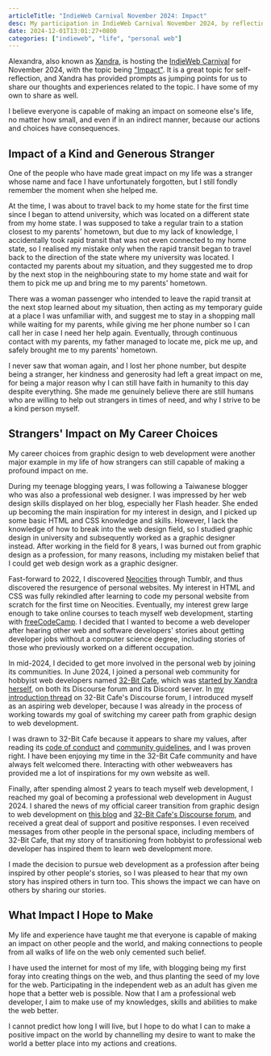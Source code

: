 ```yaml
---
articleTitle: "IndieWeb Carnival November 2024: Impact"
desc: My participation in IndieWeb Carnival November 2024, by reflecting on our capabilities of making an impact on other people and the world.
date: 2024-12-01T13:01:27+0800
categories: ["indieweb", "life", "personal web"]
---
```


Alexandra, also known as [Xandra](https://xandra.cc/), is hosting the [IndieWeb Carnival](https://indieweb.org/IndieWeb_Carnival) for November 2024, with the topic being ["Impact"](https://library.xandra.cc/indieweb-carnival/). It is a great topic for self-reflection, and Xandra has provided prompts as jumping points for us to share our thoughts and experiences related to the topic. I have some of my own to share as well.

I believe everyone is capable of making an impact on someone else's life, no matter how small, and even if in an indirect manner, because our actions and choices have consequences.

## Impact of a Kind and Generous Stranger

One of the people who have made great impact on my life was a stranger whose name and face I have unfortunately forgotten, but I still fondly remember the moment when she helped me.

At the time, I was about to travel back to my home state for the first time since I began to attend university, which was located on a different state from my home state. I was supposed to take a regular train to a station closest to my parents' hometown, but due to my lack of knowledge, I accidentally took rapid transit that was not even connected to my home state, so I realised my mistake only when the rapid transit began to travel back to the direction of the state where my university was located. I contacted my parents about my situation, and they suggested me to drop by the next stop in the neighbouring state to my home state and wait for them to pick me up and bring me to my parents' hometown.

There was a woman passenger who intended to leave the rapid transit at the next stop learned about my situation, then acting as my temporary guide at a place I was unfamiliar with, and suggest me to stay in a shopping mall while waiting for my parents, while giving me her phone number so I can call her in case I need her help again. Eventually, through continuous contact with my parents, my father managed to locate me, pick me up, and safely brought me to my parents' hometown.

I never saw that woman again, and I lost her phone number, but despite being a stranger, her kindness and generosity had left a great impact on me, for being a major reason why I can still have faith in humanity to this day despite everything. She made me genuinely believe there are still humans who are willing to help out strangers in times of need, and why I strive to be a kind person myself.

## Strangers' Impact on My Career Choices

My career choices from graphic design to web development were another major example in my life of how strangers can still capable of making a profound impact on me.

During my teenage blogging years, I was following a Taiwanese blogger who was also a professional web designer. I was impressed by her web design skills displayed on her blog, especially her Flash header. She ended up becoming the main inspiration for my interest in design, and I picked up some basic HTML and CSS knowledge and skills. However, I lack the knowledge of how to break into the web design field, so I studied graphic design in university and subsequently worked as a graphic designer instead. After working in the field for 8 years, I was burned out from graphic design as a profession, for many reasons, including my mistaken belief that I could get web design work as a graphic designer.

Fast-forward to 2022, I discovered [Neocities](https://neocities.org/) through Tumblr, and thus discovered the resurgence of personal websites. My interest in HTML and CSS was fully rekindled after learning to code my personal website from scratch for the first time on Neocities. Eventually, my interest grew large enough to take online courses to teach myself web development, starting with [freeCodeCamp](https://www.freecodecamp.org/). I decided that I wanted to become a web developer after hearing other web and software developers' stories about getting developer jobs without a computer science degree, including stories of those who previously worked on a different occupation.

In mid-2024, I decided to get more involved in the personal web by joining its communities. In June 2024, I joined a personal web community for hobbyist web developers named [32-Bit Cafe](https://32bit.cafe/), which was [started by Xandra herself](https://32bit.cafe/about/), on both its Discourse forum and its Discord server. In [my introduction thread](https://discourse.32bit.cafe/t/hello-its-me-leilukin/1029) on 32-Bit Cafe's Discourse forum, I introduced myself as an aspiring web developer, because I was already in the process of working towards my goal of switching my career path from graphic design to web development.

I was drawn to 32-Bit Cafe because it appears to share my values, after reading its [code of conduct](https://32bit.cafe/about/codeofconduct.php) and [community guidelines](https://discourse.32bit.cafe/guidelines), and I was proven right. I have been enjoying my time in the 32-Bit Cafe community and have always felt welcomed there. Interacting with other webweavers has provided me a lot of inspirations for my own website as well.

Finally, after spending almost 2 years to teach myself web development, I reached my goal of becoming a professional web development in August 2024. I shared the news of my official career transition from graphic design to web development on [this blog](2024-08-18-from-hobbyist-to-professional-web-developer.md) and [32-Bit Cafe's Discourse forum](https://discourse.32bit.cafe/t/tell-us-some-good-news/1091/16?u=leilukin), and received a great deal of support and positive responses. I even received messages from other people in the personal space, including members of 32-Bit Cafe, that my story of transitioning from hobbyist to professional web developer has inspired them to learn web development more.

I made the decision to pursue web development as a profession after being inspired by other people's stories, so I was pleased to hear that my own story has inspired others in turn too. This shows the impact we can have on others by sharing our stories.

## What Impact I Hope to Make

My life and experience have taught me that everyone is capable of making an impact on other people and the world, and making connections to people from all walks of life on the web only cemented such belief.

I have used the internet for most of my life, with blogging being my first foray into creating things on the web, and thus planting the seed of my love for the web. Participating in the independent web as an adult has given me hope that a better web is possible. Now that I am a professional web developer, I aim to make use of my knowledges, skills and abilities to make the web better.

I cannot predict how long I will live, but I hope to do what I can to make a positive impact on the world by channelling my desire to want to make the world a better place into my actions and creations.